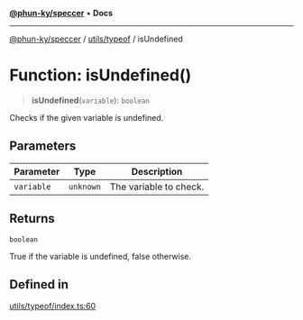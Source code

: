 [**@phun-ky/speccer**](../../../README.md) • **Docs**

***

[@phun-ky/speccer](../../../README.md) / [utils/typeof](../README.md) / isUndefined

# Function: isUndefined()

> **isUndefined**(`variable`): `boolean`

Checks if the given variable is undefined.

## Parameters

| Parameter | Type | Description |
| ------ | ------ | ------ |
| `variable` | `unknown` | The variable to check. |

## Returns

`boolean`

True if the variable is undefined, false otherwise.

## Defined in

[utils/typeof/index.ts:60](https://github.com/phun-ky/speccer/blob/main/src/utils/typeof/index.ts#L60)
